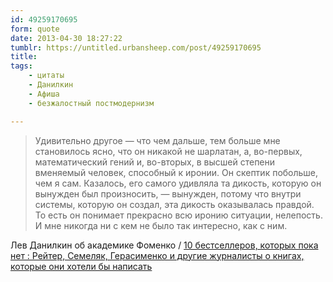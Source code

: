```yaml
---
id: 49259170695
form: quote
date: 2013-04-30 18:27:22
tumblr: https://untitled.urbansheep.com/post/49259170695
title: 
tags:
    - цитаты
    - Данилкин
    - Афиша
    - безжалостный постмодернизм

---
```


<blockquote>
Удивительно другое — что чем дальше, тем больше мне становилось ясно, что он никакой не шарлатан, а, во-первых, математический гений и, во-вторых, в высшей степени вменяемый человек, способный к иронии. Он скептик побольше, чем я сам. Казалось, его самого удивляла та дикость, которую он вынужден был произносить, — вынужден, потому что внутри системы, которую он создал, эта дикость оказывалась правдой. То есть он понимает прекрасно всю иронию ситуации, нелепость. И мне никогда ни с кем не было так интересно, как с ним.
</blockquote>

Лев Данилкин об академике Фоменко / <a href="http://www.afisha.ru/article/unwritten-bestsellers/page5/">10 бестселлеров, которых пока нет : Рейтер, Семеляк, Герасименко и другие журналисты о книгах, которые они хотели бы написать</a>
